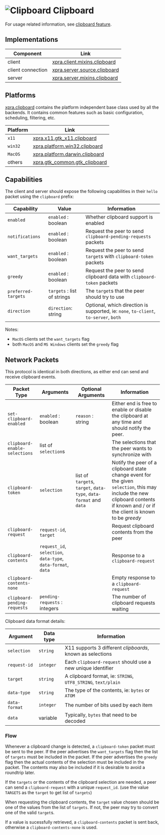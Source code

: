 # ![Clipboard](../images/icons/clipboard.png) Clipboard

For usage related information, see [clipboard feature](../Features/Clipboard.md).


## Implementations

| Component         | Link                                                             |
|-------------------|------------------------------------------------------------------|
| client            | [xpra.client.mixins.clipboard](../../xpra/client/mixins/clipboard.py) |
| client connection | [xpra.server.source.clipboard](../../xpra/server/source/clipboard.py)      |
| server            | [xpra.server.mixins.clipboard](../../xpra/server/mixins/clipboard.py)      |


## Platforms

[xpra.clipboard](https://github.com/Xpra-org/xpra/tree/master/xpra/clipboard/) contains the platform independent base class
used by all the backends.
It contains common features such as basic configuration, scheduling, filtering, etc.

| Platform | Link                                                                              |
|----------|-----------------------------------------------------------------------------------|
| `x11`    | [xpra.x11.gtk_x11.clipboard](../../xpra/x11/gtk_x11/clipboard.py)                 |
| `win32`  | [xpra.platform.win32.clipboard](../../xpra/platform/win32/clipboard.py)           |
| `MacOS`  | [xpra.platform.darwin.clipboard](../../xpra/platform/darwin/clipboard.py) |
| others   | [xpra.gtk_common.gtk_clipboard](../../xpra/gtk/clipboard.py)           |



## Capabilities

The client and server should expose the following capabilities in their `hello` packet
using the `clipboard` prefix:

| Capability          | Value                       | Information                                                                          |
|---------------------|-----------------------------|--------------------------------------------------------------------------------------|
| `enabled`           | `enabled` : boolean         | Whether clipboard support is enabled                                                 |
| `notifications`     | `enabled` : boolean         | Request the peer to send `clipboard-pending-requests` packets                        |
| `want_targets`      | `enabled` : boolean         | Request the peer to send `target`s with `clipboard-token` packets                    |
| `greedy`            | `enabled` : boolean         | Request the peer to send clipboard data with `clipboard-token` packets               |
| `preferred-targets` | `targets` : list of strings | The `target`s that the peer should try to use                                        |
| `direction`         | `direction`: string         | Optional, which direction is supported, ie: `none`, `to-client`, `to-server`, `both` |

Notes:
* `MacOS` clients set the `want_targets` flag
* both `MacOS` and `MS Windows` clients set the `greedy` flag

## Network Packets

This protocol is identical in both directions,
as either end can send and receive clipboard events.

| Packet Type                   | Arguments                                                      | Optional Arguments                                                 | Information                                                                                                                                                                      |
|-------------------------------|----------------------------------------------------------------|--------------------------------------------------------------------|----------------------------------------------------------------------------------------------------------------------------------------------------------------------------------|
| `set-clipboard-enabled`       | `enabled` : boolean                                            | `reason` : string                                                  | Either end is free to enable or disable the clipboard at any time and should notify the peer.                                                                                    |
| `clipboard-enable-selections` | list of `selection`s                                           |                                                                    | The selections that the peer wants to synchronize with                                                                                                                           |
| `clipboard-token`             | `selection`                                                    | list of `target`s, `target`, `data-type`, `data-format` and `data` | Notify the peer of a clipboard state change event for the given `selection`, this may include the new clipboard contents if known and / or if the client is known to be _greedy_ |
| `clipboard-request`           | `request-id`, `target`                                         |                                                                    | Request clipboard contents from the peer                                                                                                                                         |
| `clipboard-contents`          | `request_id`, `selection`, `data-type`, `data-format`, `data`  |                                                                    | Response to a `clipboard-request`                                                                                                                                                |
| `clipboard-contents-none`     |                                                                |                                                                    | Empty response to a `clipboard-request`                                                                                                                                          |
| `clipboard-pending-requests`  | `pending-requests` : integers                                  |                                                                    | The number of clipboard requests waiting                                                                                                                                         |


Clipboard data format details:

| Argument       | Data type | Information                                                   |
|----------------|-----------|---------------------------------------------------------------|
| `selection`    | `string`  | X11 supports 3 different _clipboards_, known as selections    |
| `request-id`   | `integer` | Each `clipboard-request` should use a new unique identifier   |
| `target`       | `string`  | A clipboard format, ie: `STRING`, `UTF8_STRING`, `text/plain` |
| `data-type`    | `string`  | The type of the contents, ie: `bytes` or `ATOM`               |
| `data-format`  | `integer` | The number of bits used by each item                          |
| `data`         | variable  | Typically, `bytes` that need to be decoded                    |


### Flow

Whenever a clipboard change is detected, a `clipboard-token` packet must be sent to the peer.
If the peer advertises the `want_targets` flag then the list of `targets` must be included in the packet.
If the peer advertises the `greedy` flag then the actual contents of the selection must be included in the packet.
The contents may also be included if it is desirable to avoid a roundtrip later.

If the `targets` or the contents of the clipboard selection are needed,
a peer can send a `clipboard-request` with a unique `request_id`.
(use the value `TARGETS` as the `target` to get list of `targets`)

When requesting the clipboard contents, the `target` value chosen
should be one of the values from the list of `targets`.
If not, the peer may try to convert one of the valid `target`s.

If a value is sucessfully retrieved, a `clipboard-contents` packet is sent back,
otherwise a `clipboard-contents-none` is used.
